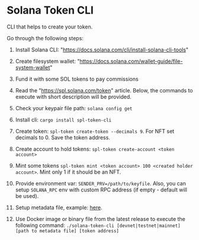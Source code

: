 # Solana Token CLI

CLI that helps to create your token.

Go through the following steps:

1. Install Solana CLI: "<https://docs.solana.com/cli/install-solana-cli-tools>"

2. Create filesystem wallet: "<https://docs.solana.com/wallet-guide/file-system-wallet>"

3. Fund it with some SOL tokens to pay commissions

4. Read the "<https://spl.solana.com/token>" article. Below, the commands to execute with short description will be provided.

5. Check your keypair file path: `solana config get`

6. Install cli: `cargo install spl-token-cli`

7. Create token: `spl-token create-token --decimals 9`. For NFT set decimals to 0. Save the token address.

8. Create account to hold tokens: `spl-token create-account <token account>`

9. Mint some tokens `spl-token mint <token account> 100 <created holder account>`. Mint only 1 if it should be an NFT.

10. Provide environment var: `SENDER_PRV=/path/to/keyfile`. Also, you can setup `SOLANA_RPC` env with custom RPC address (if empty - default will be used).

11. Setup metadata file, example: [here](./metadata.json).

12. Use Docker image or binary file from the latest release to execute the following command: `./solana-token-cli [devnet|testnet|mainnet] [path to metadata file] [token address]`



